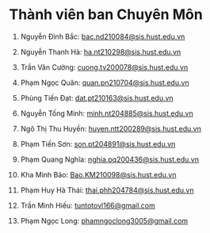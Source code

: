 # Thành viên ban Chuyên Môn 
  1. Nguyễn Đình Bắc: bac.nd210084@sis.hust.edu.vn	
  2. Nguyễn Thanh Hà: ha.nt210298@sis.hust.edu.vn
  3. Trần Văn Cường: cuong.tv200078@sis.hust.edu.vn
  4. Phạm Ngọc Quân: quan.pn210704@sis.hust.edu.vn
  5. Phùng Tiến Đạt: dat.pt210163@sis.hust.edu.vn
  6. Nguyễn Tống Minh: minh.nt204885@sis.hust.edu.vn
  7. Ngô Thị Thu Huyền: huyen.ntt200289@sis.hust.edu.vn
  8. Phạm Tiến Sơn: son.pt204891@sis.hust.edu.vn
  9. Phạm Quang Nghĩa: nghia.pq200436@sis.hust.edu.vn
  10. Kha Minh Bảo: Bao.KM210098@sis.hust.edu.vn
  11. Phạm Huy Hà Thái: thai.phh204784@sis.hust.edu.vn
  12. Trần Minh Hiếu: tuntotovl166@gmail.com

  14. Phạm Ngọc Long: phamngoclong3005@gmail.com
